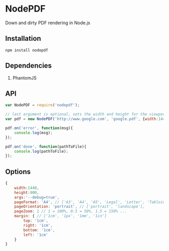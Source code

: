 # NodePDF

Down and dirty PDF rendering in Node.js

## Installation

````
npm install nodepdf
````

## Dependencies

1. PhantomJS

## API

```` javascript
var NodePDF = require('nodepdf');

// last argument is optional, sets the width and height for the viewport to render the pdf from. (see additional options)
var pdf = new NodePDF('http://www.google.com', 'google.pdf', {width:1440, height:900, args:'--debug=true'});

pdf.on('error', function(msg){
	console.log(msg);
});

pdf.on('done', function(pathToFile){
	console.log(pathToFile);
});

````

## Options
```` javascript
{
	width:1440,
	height:900,
	args:'--debug=true',
	pageFormat: 'A4', // ['A3', 'A4', 'A5', 'Legal', 'Letter', 'Tabloid']
	pageOrientation: 'portrait', // ['portrait', 'landscape'],
	pageZoom: 1 // 1 = 100%, 0.5 = 50%, 1.5 = 150% ...
	margin: { // ['1cm', '1px', '1mm', '1in']
		top: '1cm',
		right: '1cm',
		bottom: '1cm',
		left: '1cm'
	}
}
````